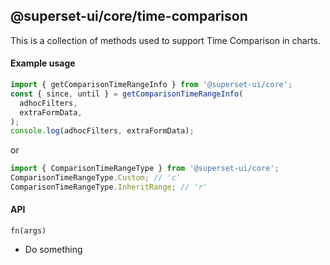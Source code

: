 <!--
Licensed to the Apache Software Foundation (ASF) under one
or more contributor license agreements.  See the NOTICE file
distributed with this work for additional information
regarding copyright ownership.  The ASF licenses this file
to you under the Apache License, Version 2.0 (the
"License"); you may not use this file except in compliance
with the License.  You may obtain a copy of the License at

  http://www.apache.org/licenses/LICENSE-2.0

Unless required by applicable law or agreed to in writing,
software distributed under the License is distributed on an
"AS IS" BASIS, WITHOUT WARRANTIES OR CONDITIONS OF ANY
KIND, either express or implied.  See the License for the
specific language governing permissions and limitations
under the License.
-->

## @superset-ui/core/time-comparison

This is a collection of methods used to support Time Comparison in charts.

#### Example usage

```js
import { getComparisonTimeRangeInfo } from '@superset-ui/core';
const { since, until } = getComparisonTimeRangeInfo(
  adhocFilters,
  extraFormData,
);
console.log(adhocFilters, extraFormData);
```

or

```js
import { ComparisonTimeRangeType } from '@superset-ui/core';
ComparisonTimeRangeType.Custom; // 'c'
ComparisonTimeRangeType.InheritRange; // 'r'

```

#### API

`fn(args)`

- Do something
